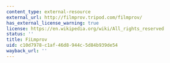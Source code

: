 ```yaml
---
content_type: external-resource
external_url: http://filmprov.tripod.com/filmprov/
has_external_license_warning: true
license: https://en.wikipedia.org/wiki/All_rights_reserved
status: ''
title: FiLmprov
uid: c10d7978-c1af-46d8-944c-5d84b939de54
wayback_url: ''
---
```

